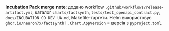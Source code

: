 **Incubation Pack merge note**: додано workflow `.github/workflows/release-artifact.yml`, каталог `charts/factsynth`, `tests/test_openapi_contract.py`, `docs/INCUBATION_CO_DEV_UA.md`, Makefile-таргети. Helm використовує `ghcr.io/neuron7x/factsynth` і `.Chart.AppVersion` = версія з `pyproject.toml`.
